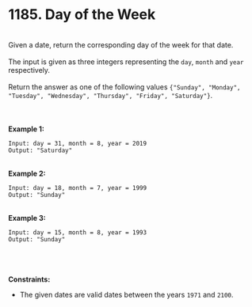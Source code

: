 # 1185. Day of the Week

<br />Given a date, return the corresponding day of the week for that date.<br />
<br />The input is given as three integers representing the `day`, `month` and `year` respectively.<br />
<br />Return the answer as one of the following values `{"Sunday", "Monday", "Tuesday", "Wednesday", "Thursday", "Friday", "Saturday"}`.<br />
<br /> <br />
<br />**Example 1:**<br />
```
Input: day = 31, month = 8, year = 2019
Output: "Saturday"
```
<br />**Example 2:**<br />
```
Input: day = 18, month = 7, year = 1999
Output: "Sunday"
```
<br />**Example 3:**<br />
```
Input: day = 15, month = 8, year = 1993
Output: "Sunday"
```
<br /> <br />
<br />**Constraints:**<br />

* The given dates are valid dates between the years `1971` and `2100`.